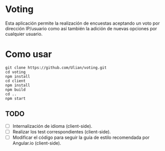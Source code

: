 # Voting
Esta aplicación permite la realización de encuestas aceptando un voto por dirección IP/usuario como así también la adición de nuevas opciones por cualquier usuario.

# Como usar
```
git clone https://github.com/Ulian/voting.git
cd voting
npm install
cd client
npm install
npm build
cd ..
npm start
```

## TODO
- [ ] Internalización de idioma (client-side).
- [ ] Realizar los test correspondientes (client-side).
- [ ] Modificar el código para seguir la guía de estilo recomendada por Angular.io (client-side).
